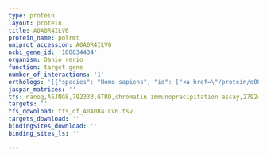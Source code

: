 ```yaml
---
type: protein
layout: protein
title: A0A0R4ILV6
protein_name: polrmt
uniprot_accession: A0A0R4ILV6
ncbi_gene_id: '100034434'
organism: Danio rerio
function: target gene
number_of_interactions: '1'
orthologs: '[{"species": "Homo sapiens", "id": ["<a href=\"/protein/o00411\">O00411</a>"]}, {"species": "Mus musculus", "id": ["<a href=\"/protein/q8bkf1\">Q8BKF1</a>"]}, {"species": "Rattus norvegicus", "id": ["<a href=\"/protein/d3zyb6\">D3ZYB6</a>"]}, {"species": "Drosophila melanogaster", "id": ["<a href=\"/protein/q9vpw4\">Q9VPW4</a>"]}]'
jaspar_matrices: ''
tfs: nanog,A5JNG8,792333,GTRD,chromatin immunoprecipitation assay,27924024%5Buid%5D,No
targets: ''
tfs_download: tfs_of_A0A0R4ILV6.tsv
targets_download: ''
bindingSites_download: ''
binding_sites_ls: ''

---
```

